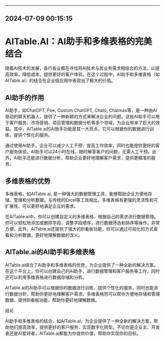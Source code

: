 

---------------------------------------------
2024-07-09 00:15:15
---------------------------------------------

# AITable.AI：AI助手和多维表格的完美结合

随着AI技术的发展，各行各业都在寻找将AI技术与其业务需求相结合的方法，以提高效率，降低成本，提供更好的客户体验。在这个过程中，AI助手和多维表格（如AITable.ai）的结合在企业级应用中表现出了极大的价值。

## AI助手的作用

AI助手，如ChatGPT, Poe, Custom ChatGPT, Chato, Chatmax等，是一种由AI驱动的聊天机器人，提供了一种新颖的方式来解决企业的问题。这些AI助手可以用于客户服务、市场营销、项目管理和数据分析等多个领域，为企业带来了巨大的效益。其中，AITable.ai的AI助手功能是其一大亮点，它可以根据你的数据进行训练，提供个性化的服务。

通过使用AI助手，企业可以减少人工干预，提高工作效率，同时也能提供更好的客户服务体验。AI助手可以24小时在线，随时解答客户的问题，无需人工干预。此外，AI助手还能进行数据分析，帮助企业更好地理解客户需求，提供更精准的服务。

## 多维表格的优势

多维表格，如AITable.ai, 是一种强大的数据管理工具，能够帮助企业方便地存储、管理和分析数据。与传统的Excel等工具相比，多维表格有更强的灵活性和可扩展性，可以更好地满足企业的需求。

在AITable.ai中，你可以创建自定义的多维表格，根据自己的需求进行数据管理。你可以轻松地添加或删除字段，调整字段顺序，进行数据筛选和排序等操作，非常方便。此外，AITable.ai还提供了强大的BI看板功能，你可以通过可视化的方式查看和分析数据，更好地理解数据的含义。

## AITable.ai的AI助手和多维表格

AITable.ai结合了AI助手和多维表格的优势，为企业提供了一种全新的解决方案。在这个平台上，你可以创建自己的AI助手，进行数据管理和客户服务等工作，同时还可以利用多维表格进行数据存储和分析。

AITable.ai的AI助手可以根据你的数据进行训练，提供个性化的服务，同时也能进行数据分析，帮助你更好地理解客户需求。多维表格则可以帮你方便地存储和管理数据，提供BI看板功能，帮助你更好地理解数据。

结论

AI助手和多维表格的结合，如AITable.ai，为企业提供了一种全新的解决方案，帮助他们提高效率，提供更好的客户服务，实现数字化转型。不论你是企业主、开发者还是AI爱好者，AITable.ai都能为你提供价值，帮助你实现你的目标。